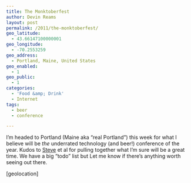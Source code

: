 ```yaml
---
title: The Monktoberfest
author: Devin Reams
layout: post
permalink: /2011/the-monktoberfest/
geo_latitude:
  - 43.66147100000001
geo_longitude:
  - -70.2553259
geo_address:
  - Portland, Maine, United States
geo_enabled:
  - 1
geo_public:
  - 1
categories:
  - 'Food &amp; Drink'
  - Internet
tags:
  - beer
  - conference

---
```

I&#8217;m headed to Portland (Maine aka &#8220;real Portland&#8221;) this week for what I believe will be *the* underrated technology (and beer!) conference of the year. Kudos to [Steve][1] et al for pulling together what I&#8217;m sure will be a great time. We have a big &#8220;todo&#8221; list but Let me know if there&#8217;s anything worth seeing out there.

[geolocation]

 [1]: http://redmonk.com/sogrady/